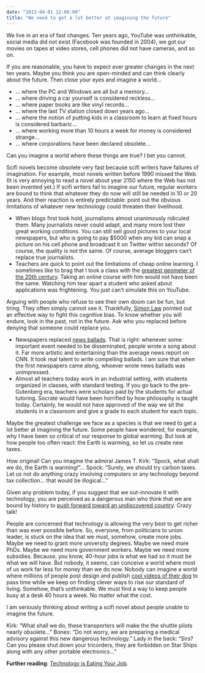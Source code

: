 ```yaml
---
date: "2013-04-01 12:00:00"
title: "We need to get a lot better at imagining the future"
---
```




We live in an era of fast changes. Ten years ago, YouTube was unthinkable, social media did not exist (Facebook was founded in 2004), we got our movies on tapes at video stores, cell phones did not have cameras, and so on. 

If you are reasonable, you have to expect ever greater changes in the next ten years. Maybe you think you are open-minded and can think clearly about the future. Then close your eyes and imagine a world&hellip;

- &hellip; where the PC and Windows are all but a memory&hellip; 
- &hellip; where driving a car yourself is considered reckless&hellip;
- &hellip; where paper books are like vinyl records&hellip;
- &hellip; where the last TV station closed down years ago&hellip;
- &hellip; where the notion of putting kids in a classroom to learn at fixed hours is considered barbaric&hellip;
- &hellip; where working more than 10 hours a week for money is considered strange&hellip;
- &hellip; where corporations have been declared obsolete&hellip;


Can you imagine a world where these things are true? I bet you cannot.

Scifi novels become obsolete very fast because scifi writers have failures of imagination. For example, most novels written before 1990 missed the Web. (It is very annoying to read a novel about year 2150 where the Web has not been invented yet.) If scifi writers fail to imagine our future, regular workers are bound to think that whatever they do now will still be needed in 10 or 20 years. And their reaction is entirely predictable: point out the obvious limitations of whatever new technology could threaten their livelihood.

- When blogs first took hold, journalisms almost unanimously ridiculed them. Many journalists never could adapt, and many more lost their great working conditions. You can still sell good pictures to your local newspapers, but who is going to pay $5000 when any kid can snap a picture on his cell phone and broadcast it on Twitter within seconds? Of course, the quality is not the same. Of course, average bloggers can&rsquo;t replace true journalists.
- Teachers are quick to point out the limitations of cheap online learning. I sometimes like to brag that I took a class with the [greatest geometer of the 20th century](https://en.wikipedia.org/wiki/Coxeter). Taking an online course with him would not have been the same. Watching him tear apart a student who asked about applications was frightening. You just can&rsquo;t simulate this on YouTube. 


Arguing with people who refuse to see their own doom can be fun, but tiring. They often simply cannot see it. Thankfully, [Simon Law](https://plus.google.com/+SFLLaw/about) pointed out an effective way to fight this cognitive bias. To know whether you will endure, look in the past, not in the future. Ask who you replaced before denying that someone could replace you.

- Newspapers replaced [news ballads](https://en.wikipedia.org/wiki/List_of_Irish_ballads#16th_and_17th_centuries). That is right: whenever some important event needed to be disseminated, people wrote a song about it. Far more artistic and entertaining than the average news report on CNN. It took real talent to write compelling ballads. I am sure that when the first newspapers came along, whoever wrote news ballads was unimpressed.
- Almost all teachers today work in an industrial setting, with students organized in classes, with standard testing. If you go back to the pre-Gutenberg era, teachers were scholars paid by the students for actual tutoring. Socrate would have been horrified by how philosophy is taught today. Certainly, he would not have approved of the way we sit the students in a classroom and give a grade to each student for each topic.


Maybe the greatest challenge we face as a species is that we need to get a lot better at imagining the future. Some people have wondered, for example, why I have been so critical of our response to global warming. But look at how people too often react: the Earth is warming, so let us create new taxes. 

How original! Can you imagine the admiral James T. Kirk: &ldquo;Spock, what shall we do, the Earth is warming!&rdquo;&hellip; Spock: &ldquo;Surely, we should try carbon taxes. Let us not do anything crazy involving computers or any technology beyond tax collection&hellip; that would be illogical&hellip;&rdquo;

Given any problem today, if you suggest that we out-innovate it with technology, you are perceived as a dangerous man who think that we are bound by history to [push forward toward an undiscovered country](https://www.youtube.com/watch?v=1wmQeXuDGGU&#038;feature=player_detailpage#t=42s). Crazy talk!

People are concerned that technology is allowing the very best to get richer than was ever possible before. So, everyone, from politicians to union leader, is stuck on the idea that we must, somehow, create more jobs. Maybe we need to grant more university degrees. Maybe we need more PhDs. Maybe we need more government workers. Maybe we need more subsidies. Because, you know, 40-hour jobs is what we had so it must be what we will have. But nobody, it seems, can conceive a world where most of us work far less for money than we do now. Nobody can imagine a world where millions of people post design and publish [cool videos of their dog](https://www.youtube.com/watch?v=L9GsNYckvoA) to pass time while we keep on finding clever ways to rise our standard of living. Somehow, that&rsquo;s unthinkable. We must find a way to keep people busy at a desk 40 hours a week. No matter what the cost.

I am seriously thinking about writing a scifi novel about people unable to imagine the future.

Kirk: &ldquo;What shall we do, these transporters will make the the shuttle pilots nearly obsolete&hellip;&rdquo; Bones: &ldquo;Do not worry, we are preparing a medical advisory against this new dangerous technology.&rdquo; Lady in the back: &ldquo;Sirs? Can you please shut down your tricorders, they are forbidden on Star Ships along with any other portable electronics&hellip;&rdquo;

__Further reading__: [Technology is Eating Your Job](http://www.michelemmartin.com/thebambooprojectblog/2013/03/clarifying-your-career-path-technology-is-eating-your-job.html).

